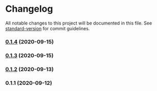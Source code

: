 # Changelog

All notable changes to this project will be documented in this file. See [standard-version](https://github.com/conventional-changelog/standard-version) for commit guidelines.

### [0.1.4](https://github.com/alexey-ledenev/volga-it-contest-2020/compare/v0.1.2...v0.1.4) (2020-09-15)

### [0.1.3](https://github.com/alexey-ledenev/volga-it-contest-2020/compare/v0.1.2...v0.1.3) (2020-09-15)

### [0.1.2](https://github.com/alexey-ledenev/volga-it-contest-2020/compare/v0.1.1...v0.1.2) (2020-09-13)

### 0.1.1 (2020-09-12)
